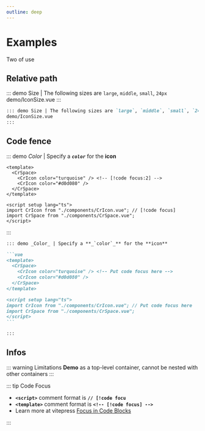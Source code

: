 ```yaml
---
outline: deep
---
```


# Examples

Two of use

## Relative path

::: demo Size | The following sizes are `large`, `middle`, `small`, `24px`
demo/IconSize.vue
:::

```md
::: demo Size | The following sizes are `large`, `middle`, `small`, `24px`
demo/IconSize.vue
:::
```

## Code fence

::: demo _Color_ | Specify a **_`color`_** for the **icon**

```vue
<template>
  <CrSpace>
    <CrIcon color="turquoise" /> <!-- [!code focus:2] -->
    <CrIcon color="#d0d080" />
  </CrSpace>
</template>

<script setup lang="ts">
import CrIcon from "./components/CrIcon.vue"; // [!code focus]
import CrSpace from "./components/CrSpace.vue";
</script>
```

:::

````md
::: demo _Color_ | Specify a **_`color`_** for the **icon**

```vue
<template>
  <CrSpace>
    <CrIcon color="turquoise" /> <!-- Put code focus here -->
    <CrIcon color="#d0d080" />
  </CrSpace>
</template>

<script setup lang="ts">
import CrIcon from "./components/CrIcon.vue"; // Put code focus here
import CrSpace from "./components/CrSpace.vue";
</script>
```

:::
````

## Infos

::: warning Limitations
**Demo** as a top-level container, cannot be nested with other containers
:::

::: tip Code Focus

- **`<script>`** comment format is **`// [!code focu`**
- **`<template>`** comment format is **`<!-- [!code focus] -->`**
- Learn more at vitepress [Focus in Code Blocks](https://vitepress.dev/guide/markdown#focus-in-code-blocks)

:::
